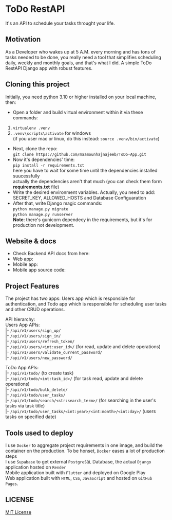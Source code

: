 # ToDo RestAPI
It's an API to schedule your tasks throught your life.

## Motivation
As a Developer who wakes up at 5 A.M. every morning and has tons of tasks needed to be done, you really need a tool that simplifies scheduling daily, weekly and monthly goals, and that's what I did.
A simple ToDo RestAPI Django app with robust features.

## Cloning this project
Initially, you need python 3.10 or higher installed on your local machine, then:
- Open a folder and build virtual environment within it via these commands:
1. `virtualenv .venv`
2. `.venv\scripts\activate` for windows</br>
(if you user mac or linux, do this instead:
`source .venv/bin/activate`)
- Next, clone the repo:</br>
`git clone https://github.com/maamounhajnajeeb/ToDo-App.git`
- Now it's dependencies' time:</br>
`pip install -r requirements.txt`</br>
here  you have to wait for some time until the dependencies installed suucessfully</br>
actually the dependencies aren't that much (you can check them form **requirements.txt** file)
- Write the desired environment variables. Actually, you need to add: SECRET_KEY, ALLOWED_HOSTS and Database Configuaration
- After that, write Django magic commands:</br>
`python manage.py migrate`</br>
`python manage.py runserver`</br>
**Note**: there's gunicorn dependecy in the requirements, but it's for production not development.

## Website & docs
- Check Backend API docs from here: 
- Web app: 
- Mobile app: 
- Mobile app source code:

## Project Features
The project has two apps: Users app which is responsible for authentication, and Todo app which is responsible for scheduling user tasks and other CRUD operations.

API hierarchy:</br>
Users App APIs:</br>
|- `/api/v1/users/sign_up/`</br>
|- `/api/v1/users/sign_in/`</br>
|- `/api/v1/users/refresh_token/`</br>
|- `/api/v1/users/<int:user_id>/` (for read, update and delete operations)</br>
|- `/api/v1/users/validate_current_password/`</br>
|- `/api/v1/users/new_password/`</br>

ToDo App APIs:</br>
|- `/api/v1/todo/` (to create task)</br>
|- `/api/v1/todo/<int:task_id>/` (for task read, update and delete operations)</br>
|- `/api/v1/todo/bulk_delete/`</br>
|- `/api/v1/todo/user_tasks/`</br>
|- `/api/v1/todo/search/<str:search_term>/` (for searching in the user's tasks via task title)</br>
|- `/api/v1/todo/user_tasks/<int:year>/<int:month>/<int:day>/` (users tasks on specified date)</br>

## Tools used to deploy
I use `Docker` to aggregate project requirements in one image, and build the container on the production. To be honset, `Docker` eases a lot of production steps</br>
I use `Supabase` to get external `PostgreSQL` Database, the actual `Django` application hosted on `Render`</br>
Mobile application built with `Flutter` and deployed on Google Play</br>
Web application built with `HTML`, `CSS`, `JavaScript` and hosted on `GitHub Pages`.</br>

## LICENSE
[MIT License](LICENSE)

